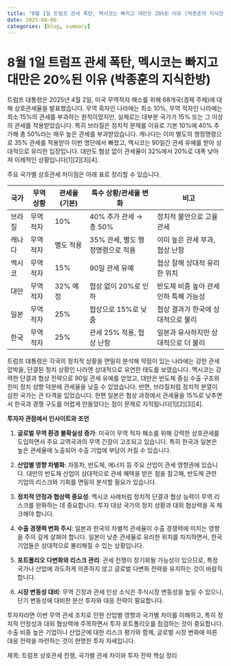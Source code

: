 ```yaml
---
title: "8월 1일 트럼프 관세 폭탄, 멕시코는 빠지고 대만은 20%된 이유 (박종훈의 지식한방)"
date: 2025-08-06
categories: [blog, summary]
---
```


# 8월 1일 트럼프 관세 폭탄, 멕시코는 빠지고 대만은 20%된 이유 (박종훈의 지식한방)

트럼프 대통령은 2025년 4월 2일, 미국 무역적자 해소를 위해 68개국(경제 주체)에 대해 상호관세율을 발표했습니다. 무역 흑자인 나라에는 최소 10%, 무역 적자인 나라에는 최소 15%의 관세를 부과하는 원칙이었지만, 실제로는 대부분 국가가 15% 또는 그 이상의 관세를 적용받았습니다. 특히 브라질은 정치적 문제를 이유로 기본 10%에 40% 추가해 총 50%라는 매우 높은 관세를 부과받았습니다. 캐나다는 이미 별도의 행정명령으로 35% 관세를 적용받아 이번 명단에서 빠졌고, 멕시코는 90일간 관세 유예를 받아 상대적으로 유리한 입장입니다. 대만도 협상 없이 관세율이 32%에서 20%로 대폭 낮아져 이례적인 상황입니다[1][2][3][4].

주요 국가별 상호관세 차이점은 아래 표로 정리할 수 있습니다.

| 국가    | 무역 상황  | 관세율 (기본) | 특수 상황/관세율 변화               | 비고                              |
|---------|------------|---------------|----------------------------------|----------------------------------|
| 브라질  | 무역 적자  | 10%           | 40% 추가 관세 → 총 50%            | 정치적 불안으로 고율 관세          |
| 캐나다  | 무역 적자  | 별도 적용     | 35% 관세, 별도 행정명령으로 적용   | 이미 높은 관세 부과, 협상 난항   |
| 멕시코  | 무역 적자  | 15%           | 90일 관세 유예                    | 협상 잘해 상대적 유리한 위치       |
| 대만    | 무역 적자  | 32% 예정      | 협상 없이 20%로 인하               | 반도체 비중 높아 관세 인하 특혜 가능성|
| 일본    | 무역 적자  | 25%           | 협상으로 15%로 낮춤                | 협상 결과가 한국에 상대적으로 불리    |
| 한국    | 무역 적자  | 25%           | 관세 25% 적용, 협상 난항           | 일본과 유사하지만 상대적으로 더 불리   |

트럼프 대통령은 각국의 정치적 상황을 면밀히 분석해 약점이 있는 나라에는 강한 관세 압박을, 단결된 정치 상황인 나라엔 상대적으로 유연한 태도를 보였습니다. 멕시코는 강력한 단결과 협상 전략으로 90일 관세 유예를 얻었고, 대만은 반도체 중심 수출 구조와 친미 정치 성향 덕분에 관세율을 낮출 수 있었습니다. 반면, 브라질처럼 정치적 분열이 심한 국가는 큰 타격을 입었습니다. 한편 일본은 협상 과정에서 관세율을 15%로 낮추면서 한국과 경쟁 구도를 어렵게 만들었다는 점이 문제로 지적됩니다[1][2][3][4].

**투자자 관점에서 인사이트와 조언**

1. **글로벌 무역 환경 불확실성 증가**: 미국이 무역 적자 해소를 위해 강력한 상호관세를 도입하면서 주요 교역국과의 무역 긴장이 고조되고 있습니다. 특히 한국과 일본은 높은 관세율에 노출되어 수출 기업에 부담이 커질 수 있습니다.

2. **산업별 영향 차별화**: 자동차, 반도체, 에너지 등 주요 산업이 관세 영향권에 있습니다. 대만의 반도체 산업이 상대적으로 관세 혜택을 받은 점을 참고해, 반도체 관련 기업의 리스크와 기회를 면밀히 분석할 필요가 있습니다.

3. **정치적 안정과 협상력 중요성**: 멕시코 사례처럼 정치적 단결과 협상 능력이 무역 리스크를 완화하는 데 중요합니다. 투자 대상 국가의 정치 상황과 대외 협상력을 꼭 체크해야 합니다.

4. **수출 경쟁력 변화 주시**: 일본과 한국의 차별적 관세율이 수출 경쟁력에 미치는 영향을 주의 깊게 살펴야 합니다. 일본이 낮춘 관세율로 유리한 위치를 차지하면서, 한국 기업들은 상대적으로 불리해질 수 있는 상황입니다.

5. **포트폴리오 다변화와 리스크 관리**: 관세 전쟁이 장기화될 가능성이 있으므로, 특정 국가나 산업에 과도하게 의존하지 않고 글로벌 다변화 전략을 유지하는 것이 바람직합니다.

6. **시장 변동성 대비**: 무역 긴장과 관세 인상 소식은 주식시장 변동성을 높일 수 있으니, 단기 변동성에 대비한 분산 투자와 대응 전략이 필요합니다.

투자자라면 이번 무역 관세 조치로 인한 산업별 영향과 국가별 차이를 이해하고, 특히 정치적 안정성과 대외 협상력에 주목하면서 투자 포트폴리오를 점검하는 것이 중요합니다. 수출 비중 높은 기업이나 산업군에 대한 리스크 평가와 함께, 글로벌 시장 변화에 따른 대응 전략을 마련하는 것이 현명한 투자 자세입니다.

제목: 트럼프 상호관세 전쟁, 국가별 관세 차이와 투자 전략 핵심 정리